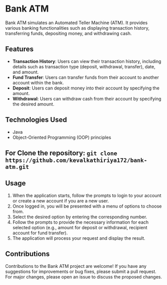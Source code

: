 # Bank ATM

Bank ATM simulates an Automated Teller Machine (ATM). It provides various banking functionalities such as displaying transaction history, transferring funds, depositing money, and withdrawing cash.

## Features

- **Transaction History**: Users can view their transaction history, including details such as transaction type (deposit, withdrawal, transfer), date, and amount.
- **Fund Transfer**: Users can transfer funds from their account to another account within the bank.
- **Deposit**: Users can deposit money into their account by specifying the amount.
- **Withdrawal**: Users can withdraw cash from their account by specifying the desired amount.

## Technologies Used

- Java
- Object-Oriented Programming (OOP) principles


## For Clone the repository: `git clone https://github.com/kevalkathiriya172/bank-atm.git`


## Usage

1. When the application starts, follow the prompts to login to your account or create a new account if you are a new user.
2. Once logged in, you will be presented with a menu of options to choose from.
3. Select the desired option by entering the corresponding number.
4. Follow the prompts to provide the necessary information for each selected option (e.g., amount for deposit or withdrawal, recipient account for fund transfer).
5. The application will process your request and display the result.

## Contributions

Contributions to the Bank ATM project are welcome! If you have any suggestions for improvements or bug fixes, please submit a pull request. For major changes, please open an issue to discuss the proposed changes.



